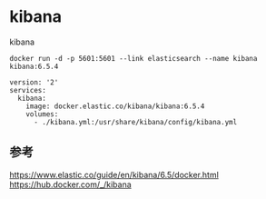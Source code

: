 # kibana
kibana

```
docker run -d -p 5601:5601 --link elasticsearch --name kibana kibana:6.5.4
```



```
version: '2'
services:
  kibana:
    image: docker.elastic.co/kibana/kibana:6.5.4
    volumes:
      - ./kibana.yml:/usr/share/kibana/config/kibana.yml
```


## 参考
https://www.elastic.co/guide/en/kibana/6.5/docker.html
https://hub.docker.com/_/kibana